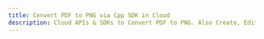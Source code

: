 ---title: Convert PDF to PNG via Cpp SDK in Clouddescription: Cloud APIs & SDKs to Convert PDF to PNG. Also Create, Edit & Render Microsoft Word & OpenOffice documents in the Cloud.---